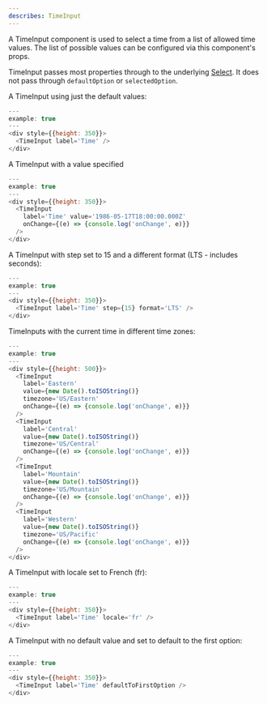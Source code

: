```yaml
---
describes: TimeInput
---
```


A TimeInput component is used to select a time from a list of allowed time values. The
list of possible values can be configured via this component's props.

TimeInput passes most properties through to the underlying [Select](#Select).
It does not pass through `defaultOption` or `selectedOption`.

A TimeInput using just the default values:

```js
---
example: true
---
<div style={{height: 350}}>
  <TimeInput label='Time' />
</div>
```

A TimeInput with a value specified

```js
---
example: true
---
<div style={{height: 350}}>
  <TimeInput
    label='Time' value='1986-05-17T18:00:00.000Z'
    onChange={(e) => {console.log('onChange', e)}}
  />
</div>
```

A TimeInput with step set to 15 and a different format (LTS - includes seconds):

```js
---
example: true
---
<div style={{height: 350}}>
  <TimeInput label='Time' step={15} format='LTS' />
</div>
```

TimeInputs with the current time in different time zones:

```js
---
example: true
---
<div style={{height: 500}}>
  <TimeInput
    label='Eastern'
    value={new Date().toISOString()}
    timezone='US/Eastern'
    onChange={(e) => {console.log('onChange', e)}}
  />
  <TimeInput
    label='Central'
    value={new Date().toISOString()}
    timezone='US/Central'
    onChange={(e) => {console.log('onChange', e)}}
  />
  <TimeInput
    label='Mountain'
    value={new Date().toISOString()}
    timezone='US/Mountain'
    onChange={(e) => {console.log('onChange', e)}}
  />
  <TimeInput
    label='Western'
    value={new Date().toISOString()}
    timezone='US/Pacific'
    onChange={(e) => {console.log('onChange', e)}}
  />
</div>
```

A TimeInput with locale set to French (fr):

```js
---
example: true
---
<div style={{height: 350}}>
  <TimeInput label='Time' locale='fr' />
</div>
```

A TimeInput with no default value and set to default to the first option:

```js
---
example: true
---
<div style={{height: 350}}>
  <TimeInput label='Time' defaultToFirstOption />
</div>
```

